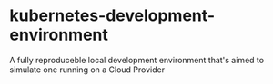 # kubernetes-development-environment
A fully reproduceble local development environment that's aimed to simulate one running on a Cloud Provider
